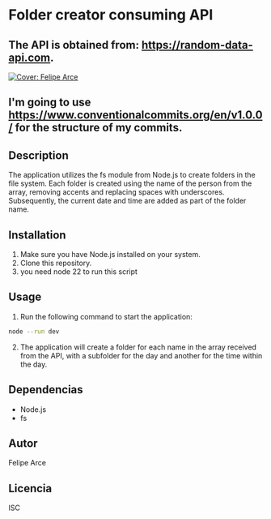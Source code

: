 # Folder creator consuming API

## The API is obtained from: https://random-data-api.com.

[![Cover: Felipe Arce](https://github.com/arceprogramando/FolderCreator/blob/main/public/portada.gif)](https://github.com/arceprogramando)

## I'm going to use https://www.conventionalcommits.org/en/v1.0.0/ for the structure of my commits.

## Description

The application utilizes the fs module from Node.js to create folders in the file system. Each folder is created using the name of the person from the array, removing accents and replacing spaces with underscores. Subsequently, the current date and time are added as part of the folder name.

## Installation

1. Make sure you have Node.js installed on your system.
2. Clone this repository.
3. you need node 22 to run this script 

## Usage

1. Run the following command to start the application:

```bash
node --run dev

```
2. The application will create a folder for each name in the array received from the API, with a subfolder for the day and another for the time within the day.

## Dependencias

- Node.js
- fs

## Autor

Felipe Arce

## Licencia

ISC